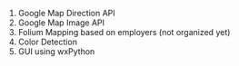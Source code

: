 1. Google Map Direction API
2. Google Map Image API
3. Folium Mapping based on employers (not organized yet)
4. Color Detection 
5. GUI using wxPython
